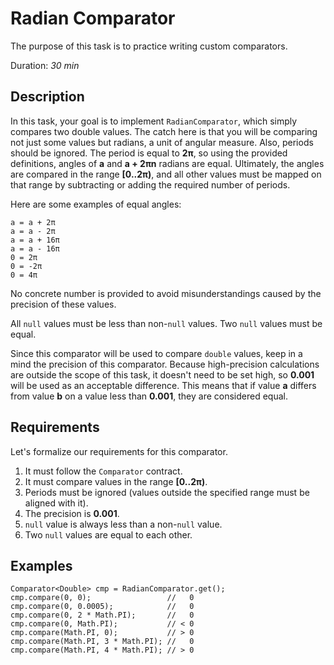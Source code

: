 # Radian Comparator

The purpose of this task is to practice writing custom comparators.

Duration: _30 min_

## Description

In this task, your goal is to implement `RadianComparator`, which simply compares two double values.
The catch here is that you will be comparing not just some values but radians, a unit of angular measure.
Also, periods should be ignored. The period is equal to **2π**, so using the provided definitions,
angles of **a** and **a + 2πn** radians are equal. Ultimately, the angles are compared in the range **[0..2π)**,
and all other values must be mapped on that range by subtracting or adding the required number of periods.

Here are some examples of equal angles:
```
a = a + 2π
a = a - 2π
a = a + 16π
a = a - 16π
0 = 2π
0 = -2π
0 = 4π
```

No concrete number is provided to avoid misunderstandings caused by the precision of these values.

All `null` values must be less than non-`null` values. Two `null` values must be equal.

Since this comparator will be used to compare `double` values, keep in a mind the precision of this comparator.
Because high-precision calculations are outside the scope of this task,
it doesn't need to be set high, so **0.001** will be used as an acceptable difference.
This means that if value **a** differs from value **b** on a value less than **0.001**, they are considered equal.

## Requirements

Let's formalize our requirements for this comparator.

1. It must follow the `Comparator` contract.
2. It must compare values in the range **[0..2π)**.
3. Periods must be ignored (values outside the specified range must be aligned with it).
4. The precision is **0.001**.
5. `null` value is always less than a non-`null` value.
6. Two `null` values are equal to each other.

## Examples

```
Comparator<Double> cmp = RadianComparator.get();
cmp.compare(0, 0);                 //   0
cmp.compare(0, 0.0005);            //   0
cmp.compare(0, 2 * Math.PI);       //   0
cmp.compare(0, Math.PI);           // < 0
cmp.compare(Math.PI, 0);           // > 0
cmp.compare(Math.PI, 3 * Math.PI); //   0
cmp.compare(Math.PI, 4 * Math.PI); // > 0
```
